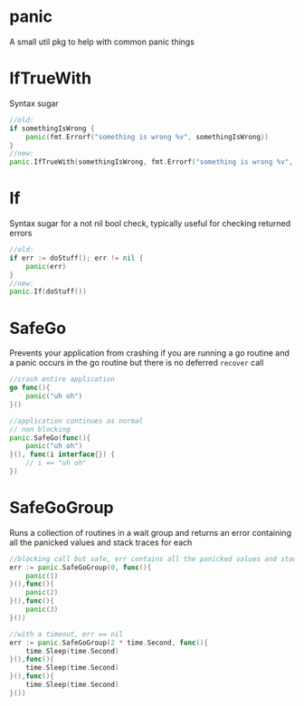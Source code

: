 panic
=====

A small util pkg to help with common panic things

IfTrueWith
==========

Syntax sugar

```go
//old:
if somethingIsWrong {
    panic(fmt.Errorf("something is wrong %v", somethingIsWrong))
}
//new:
panic.IfTrueWith(somethingIsWrong, fmt.Errorf("something is wrong %v", somethingIsWrong))
```

If
==

Syntax sugar for a not nil bool check, typically useful for checking returned errors

```go
//old:
if err := doStuff(); err != nil {
    panic(err)
}
//new:
panic.If(doStuff())
```

SafeGo
======

Prevents your application from crashing if you are running a go routine and a panic occurs in the go routine but there
is no deferred `recover` call

```go
//crash entire application
go func(){
    panic("uh oh")
}()

//application continues as normal
// non blocking
panic.SafeGo(func(){
    panic("uh oh")
}(), func(i interface{}) {
    // i == "uh oh"
})
```

SafeGoGroup
===========

Runs a collection of routines in a wait group and returns an error containing all the panicked values and stack traces for each

```go
//blocking call but safe, err contains all the panicked values and stack traces for each
err := panic.SafeGoGroup(0, func(){
    panic(1)
}(),func(){
    panic(2)
}(),func(){
    panic(3)
}())

//with a timeout, err == nil
err := panic.SafeGoGroup(2 * time.Second, func(){
    time.Sleep(time.Second)
}(),func(){
    time.Sleep(time.Second)
}(),func(){
    time.Sleep(time.Second)
}())
```
